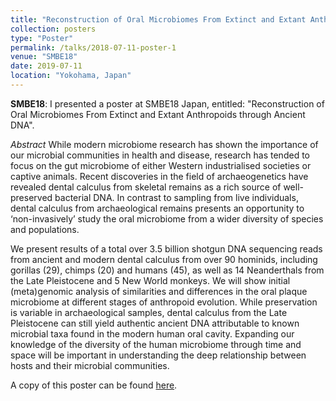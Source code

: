 ```yaml
---
title: "Reconstruction of Oral Microbiomes From Extinct and Extant Anthropoids through Ancient DNA"
collection: posters
type: "Poster"
permalink: /talks/2018-07-11-poster-1
venue: "SMBE18"
date: 2019-07-11
location: "Yokohama, Japan"
---
```


**SMBE18**: I presented a poster at SMBE18 Japan, entitled:
"Reconstruction of Oral Microbiomes From Extinct and Extant Anthropoids through 
Ancient DNA".

*Abstract* While modern microbiome research has shown the importance of our 
microbial communities in health and disease, research has tended to focus on 
the gut microbiome of either Western industrialised societies or captive 
animals. Recent discoveries in the field of archaeogenetics have revealed 
dental calculus from skeletal remains as a rich source of well-preserved 
bacterial DNA. In contrast to sampling from live individuals, dental calculus 
from archaeological remains presents an opportunity to ‘non-invasively’ study 
the oral microbiome from a wider diversity of species and populations. 

 We present results of a total over 3.5 billion shotgun DNA sequencing reads 
 from ancient and modern dental calculus from over 90 hominids, including 
 gorillas (29), chimps (20) and humans (45), as well as 14 Neanderthals from 
 the Late Pleistocene and 5 New World monkeys.  We will show initial 
 (meta)genomic analysis of similarities and differences in the oral plaque 
 microbiome at different stages of anthropoid evolution. While preservation is 
 variable in archaeological samples, dental calculus from the Late Pleistocene 
 can still yield authentic ancient DNA attributable to known microbial taxa 
 found in the modern human oral cavity. Expanding our knowledge of the 
 diversity of the human microbiome through time and space will be important in 
 understanding the deep relationship between hosts and their microbial 
 communities.

A copy of this poster can be found 
[here](https://github.com/jfy133/jfy133.github.io/blob/master/files/JAFY_SMBE18_Poster.pdf).
